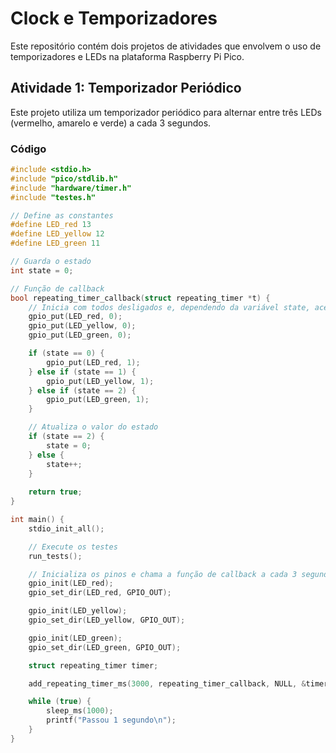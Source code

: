 # Clock e Temporizadores

Este repositório contém dois projetos de atividades que envolvem o uso de temporizadores e LEDs na plataforma Raspberry Pi Pico.

## Atividade 1: Temporizador Periódico

Este projeto utiliza um temporizador periódico para alternar entre três LEDs (vermelho, amarelo e verde) a cada 3 segundos.

### Código

```c
#include <stdio.h>
#include "pico/stdlib.h"
#include "hardware/timer.h"
#include "testes.h"

// Define as constantes
#define LED_red 13
#define LED_yellow 12
#define LED_green 11

// Guarda o estado
int state = 0;

// Função de callback
bool repeating_timer_callback(struct repeating_timer *t) {
    // Inicia com todos desligados e, dependendo da variável state, acende o próximo LED
    gpio_put(LED_red, 0);
    gpio_put(LED_yellow, 0);
    gpio_put(LED_green, 0);

    if (state == 0) {
        gpio_put(LED_red, 1);
    } else if (state == 1) {
        gpio_put(LED_yellow, 1);
    } else if (state == 2) {
        gpio_put(LED_green, 1);
    }

    // Atualiza o valor do estado
    if (state == 2) {
        state = 0;
    } else {
        state++;
    }
        
    return true;    
}

int main() {
    stdio_init_all();

    // Execute os testes
    run_tests();

    // Inicializa os pinos e chama a função de callback a cada 3 segundos
    gpio_init(LED_red);
    gpio_set_dir(LED_red, GPIO_OUT);

    gpio_init(LED_yellow);
    gpio_set_dir(LED_yellow, GPIO_OUT);

    gpio_init(LED_green);
    gpio_set_dir(LED_green, GPIO_OUT);

    struct repeating_timer timer;

    add_repeating_timer_ms(3000, repeating_timer_callback, NULL, &timer);

    while (true) {
        sleep_ms(1000);
        printf("Passou 1 segundo\n");
    }
}
